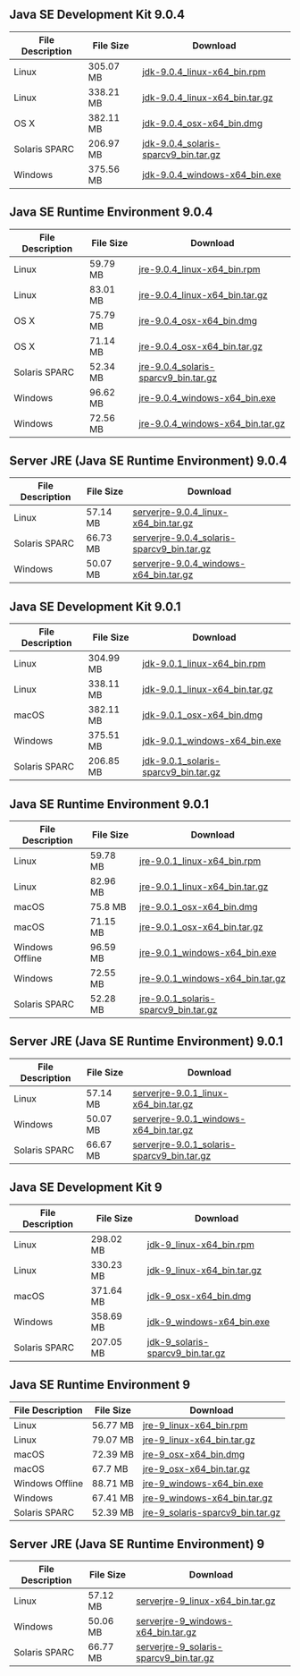 ## Java SE Development Kit 9.0.4

File Description | File Size | Download
--- | --- | ---
Linux | 305.07 MB | [jdk-9.0.4_linux-x64_bin.rpm](http://download.oracle.com/otn/java/jdk/9.0.4+11/c2514751926b4512b076cc82f959763f/jdk-9.0.4_linux-x64_bin.rpm)
Linux | 338.21 MB | [jdk-9.0.4_linux-x64_bin.tar.gz](http://download.oracle.com/otn/java/jdk/9.0.4+11/c2514751926b4512b076cc82f959763f/jdk-9.0.4_linux-x64_bin.tar.gz)
OS X | 382.11 MB | [jdk-9.0.4_osx-x64_bin.dmg](http://download.oracle.com/otn/java/jdk/9.0.4+11/c2514751926b4512b076cc82f959763f/jdk-9.0.4_osx-x64_bin.dmg)
Solaris SPARC | 206.97 MB | [jdk-9.0.4_solaris-sparcv9_bin.tar.gz](http://download.oracle.com/otn/java/jdk/9.0.4+11/c2514751926b4512b076cc82f959763f/jdk-9.0.4_solaris-sparcv9_bin.tar.gz)
Windows | 375.56 MB | [jdk-9.0.4_windows-x64_bin.exe](http://download.oracle.com/otn/java/jdk/9.0.4+11/c2514751926b4512b076cc82f959763f/jdk-9.0.4_windows-x64_bin.exe)


## Java SE Runtime Environment 9.0.4

File Description | File Size | Download
--- | --- | ---
Linux | 59.79 MB | [jre-9.0.4_linux-x64_bin.rpm](http://download.oracle.com/otn/java/jdk/9.0.4+11/c2514751926b4512b076cc82f959763f/jre-9.0.4_linux-x64_bin.rpm)
Linux | 83.01 MB | [jre-9.0.4_linux-x64_bin.tar.gz](http://download.oracle.com/otn/java/jdk/9.0.4+11/c2514751926b4512b076cc82f959763f/jre-9.0.4_linux-x64_bin.tar.gz)
OS X | 75.79 MB | [jre-9.0.4_osx-x64_bin.dmg](http://download.oracle.com/otn/java/jdk/9.0.4+11/c2514751926b4512b076cc82f959763f/jre-9.0.4_osx-x64_bin.dmg)
OS X | 71.14 MB | [jre-9.0.4_osx-x64_bin.tar.gz](http://download.oracle.com/otn/java/jdk/9.0.4+11/c2514751926b4512b076cc82f959763f/jre-9.0.4_osx-x64_bin.tar.gz)
Solaris SPARC | 52.34 MB | [jre-9.0.4_solaris-sparcv9_bin.tar.gz](http://download.oracle.com/otn/java/jdk/9.0.4+11/c2514751926b4512b076cc82f959763f/jre-9.0.4_solaris-sparcv9_bin.tar.gz)
Windows | 96.62 MB | [jre-9.0.4_windows-x64_bin.exe](http://download.oracle.com/otn/java/jdk/9.0.4+11/c2514751926b4512b076cc82f959763f/jre-9.0.4_windows-x64_bin.exe)
Windows | 72.56 MB | [jre-9.0.4_windows-x64_bin.tar.gz](http://download.oracle.com/otn/java/jdk/9.0.4+11/c2514751926b4512b076cc82f959763f/jre-9.0.4_windows-x64_bin.tar.gz)


## Server JRE (Java SE Runtime Environment) 9.0.4

File Description | File Size | Download
--- | --- | ---
Linux | 57.14 MB | [serverjre-9.0.4_linux-x64_bin.tar.gz](http://download.oracle.com/otn/java/jdk/9.0.4+11/c2514751926b4512b076cc82f959763f/serverjre-9.0.4_linux-x64_bin.tar.gz)
Solaris SPARC | 66.73 MB | [serverjre-9.0.4_solaris-sparcv9_bin.tar.gz](http://download.oracle.com/otn/java/jdk/9.0.4+11/c2514751926b4512b076cc82f959763f/serverjre-9.0.4_solaris-sparcv9_bin.tar.gz)
Windows | 50.07 MB | [serverjre-9.0.4_windows-x64_bin.tar.gz](http://download.oracle.com/otn/java/jdk/9.0.4+11/c2514751926b4512b076cc82f959763f/serverjre-9.0.4_windows-x64_bin.tar.gz)


## Java SE Development Kit 9.0.1

File Description | File Size | Download
--- | --- | ---
Linux | 304.99 MB | [jdk-9.0.1_linux-x64_bin.rpm](http://download.oracle.com/otn/java/jdk/9.0.1+11/jdk-9.0.1_linux-x64_bin.rpm)
Linux | 338.11 MB | [jdk-9.0.1_linux-x64_bin.tar.gz](http://download.oracle.com/otn/java/jdk/9.0.1+11/jdk-9.0.1_linux-x64_bin.tar.gz)
macOS | 382.11 MB | [jdk-9.0.1_osx-x64_bin.dmg](http://download.oracle.com/otn/java/jdk/9.0.1+11/jdk-9.0.1_osx-x64_bin.dmg)
Windows | 375.51 MB | [jdk-9.0.1_windows-x64_bin.exe](http://download.oracle.com/otn/java/jdk/9.0.1+11/jdk-9.0.1_windows-x64_bin.exe)
Solaris SPARC | 206.85 MB | [jdk-9.0.1_solaris-sparcv9_bin.tar.gz](http://download.oracle.com/otn/java/jdk/9.0.1+11/jdk-9.0.1_solaris-sparcv9_bin.tar.gz)


## Java SE Runtime Environment 9.0.1

File Description | File Size | Download
--- | --- | ---
Linux | 59.78 MB | [jre-9.0.1_linux-x64_bin.rpm](http://download.oracle.com/otn/java/jdk/9.0.1+11/jre-9.0.1_linux-x64_bin.rpm)
Linux | 82.96 MB | [jre-9.0.1_linux-x64_bin.tar.gz](http://download.oracle.com/otn/java/jdk/9.0.1+11/jre-9.0.1_linux-x64_bin.tar.gz)
macOS | 75.8 MB | [jre-9.0.1_osx-x64_bin.dmg](http://download.oracle.com/otn/java/jdk/9.0.1+11/jre-9.0.1_osx-x64_bin.dmg)
macOS | 71.15 MB | [jre-9.0.1_osx-x64_bin.tar.gz](http://download.oracle.com/otn/java/jdk/9.0.1+11/jre-9.0.1_osx-x64_bin.tar.gz)
Windows Offline | 96.59 MB | [jre-9.0.1_windows-x64_bin.exe](http://download.oracle.com/otn/java/jdk/9.0.1+11/jre-9.0.1_windows-x64_bin.exe)
Windows | 72.55 MB | [jre-9.0.1_windows-x64_bin.tar.gz](http://download.oracle.com/otn/java/jdk/9.0.1+11/jre-9.0.1_windows-x64_bin.tar.gz)
Solaris SPARC | 52.28 MB | [jre-9.0.1_solaris-sparcv9_bin.tar.gz](http://download.oracle.com/otn/java/jdk/9.0.1+11/jre-9.0.1_solaris-sparcv9_bin.tar.gz)


## Server JRE (Java SE Runtime Environment) 9.0.1

File Description | File Size | Download
--- | --- | ---
Linux | 57.14 MB | [serverjre-9.0.1_linux-x64_bin.tar.gz](http://download.oracle.com/otn/java/jdk/9.0.1+11/serverjre-9.0.1_linux-x64_bin.tar.gz)
Windows | 50.07 MB | [serverjre-9.0.1_windows-x64_bin.tar.gz](http://download.oracle.com/otn/java/jdk/9.0.1+11/serverjre-9.0.1_windows-x64_bin.tar.gz)
Solaris SPARC | 66.67 MB | [serverjre-9.0.1_solaris-sparcv9_bin.tar.gz](http://download.oracle.com/otn/java/jdk/9.0.1+11/serverjre-9.0.1_solaris-sparcv9_bin.tar.gz)


## Java SE Development Kit 9

File Description | File Size | Download
--- | --- | ---
Linux | 298.02 MB | [jdk-9_linux-x64_bin.rpm](http://download.oracle.com/otn/java/jdk/9+181/jdk-9_linux-x64_bin.rpm)
Linux | 330.23 MB | [jdk-9_linux-x64_bin.tar.gz](http://download.oracle.com/otn/java/jdk/9+181/jdk-9_linux-x64_bin.tar.gz)
macOS | 371.64 MB | [jdk-9_osx-x64_bin.dmg](http://download.oracle.com/otn/java/jdk/9+181/jdk-9_osx-x64_bin.dmg)
Windows | 358.69 MB | [jdk-9_windows-x64_bin.exe](http://download.oracle.com/otn/java/jdk/9+181/jdk-9_windows-x64_bin.exe)
Solaris SPARC | 207.05 MB | [jdk-9_solaris-sparcv9_bin.tar.gz](http://download.oracle.com/otn/java/jdk/9+181/jdk-9_solaris-sparcv9_bin.tar.gz)


## Java SE Runtime Environment 9

File Description | File Size | Download
--- | --- | ---
Linux | 56.77 MB | [jre-9_linux-x64_bin.rpm](http://download.oracle.com/otn/java/jdk/9+181/jre-9_linux-x64_bin.rpm)
Linux | 79.07 MB | [jre-9_linux-x64_bin.tar.gz](http://download.oracle.com/otn/java/jdk/9+181/jre-9_linux-x64_bin.tar.gz)
macOS | 72.39 MB | [jre-9_osx-x64_bin.dmg](http://download.oracle.com/otn/java/jdk/9+181/jre-9_osx-x64_bin.dmg)
macOS | 67.7 MB | [jre-9_osx-x64_bin.tar.gz](http://download.oracle.com/otn/java/jdk/9+181/jre-9_osx-x64_bin.tar.gz)
Windows Offline | 88.71 MB | [jre-9_windows-x64_bin.exe](http://download.oracle.com/otn/java/jdk/9+181/jre-9_windows-x64_bin.exe)
Windows | 67.41 MB | [jre-9_windows-x64_bin.tar.gz](http://download.oracle.com/otn/java/jdk/9+181/jre-9_windows-x64_bin.tar.gz)
Solaris SPARC | 52.39 MB | [jre-9_solaris-sparcv9_bin.tar.gz](http://download.oracle.com/otn/java/jdk/9+181/jre-9_solaris-sparcv9_bin.tar.gz)


## Server JRE (Java SE Runtime Environment) 9

File Description | File Size | Download
--- | --- | ---
Linux | 57.12 MB | [serverjre-9_linux-x64_bin.tar.gz](http://download.oracle.com/otn/java/jdk/9+181/serverjre-9_linux-x64_bin.tar.gz)
Windows | 50.06 MB | [serverjre-9_windows-x64_bin.tar.gz](http://download.oracle.com/otn/java/jdk/9+181/serverjre-9_windows-x64_bin.tar.gz)
Solaris SPARC | 66.77 MB | [serverjre-9_solaris-sparcv9_bin.tar.gz](http://download.oracle.com/otn/java/jdk/9+181/serverjre-9_solaris-sparcv9_bin.tar.gz)


